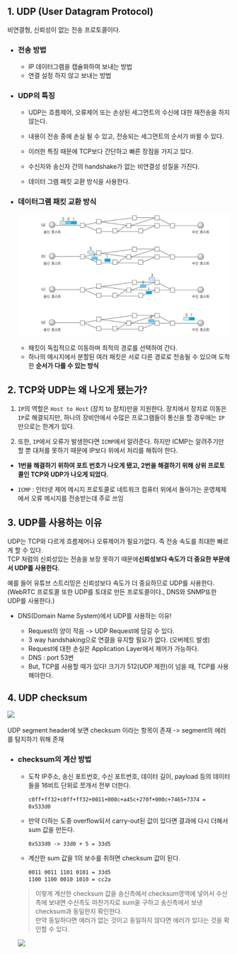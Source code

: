 ## 1. UDP (User Datagram Protocol)
비연결형, 신뢰성이 없는 전송 프로토콜이다.
* ### 전송 방법
    - IP 데이터그램을 캡슐화하여 보내는 방법
    - 연결 설정 하지 않고 보내는 방법

* ### UDP의 특징
    * UDP는 흐름제어, 오류제어 또는 손상된 세그먼트의 수신에 대한 재전송을 하지 않는다.

    * 내용이 전송 중에 손실 될 수 있고, 전송되는 세그먼트의 순서가 바뀔 수 있다.

    * 이러한 특징 때문에 TCP보다 간단하고 빠른 장점을 가지고 있다.

    * 수신자와 송신자 간의 handshake가 없는 비연결성 성질을 가진다.

    * 데이터 그램 패킷 교환 방식을 사용한다.

* ### 데이터그램 패킷 교환 방식
    ![Alt text](../Image/datagram.png)
    - 패킷이 독립적으로 이동하며 최적의 경로를 선택하여 간다.
    - 하나의 메시지에서 분할된 여러 패킷은 서로 다른 경로로 전송될 수 있으며 도착한 **순서가 다를 수 있는 방식**

## 2. TCP와 UDP는 왜 나오게 됐는가?

  1. `IP`의 역할은 `Host to Host` (장치 to 장치)만을 지원한다. 장치에서 장치로 이동은 `IP`로 해결되지만, 하나의 장비안에서 수많은 프로그램들이 통신을 할 경우에는 `IP`만으로는 한계가 있다.

  2. 또한, `IP`에서 오류가 발생한다면 `ICMP`에서 알려준다. 하지만 ICMP는 알려주기만 할 뿐 대처를 못하기 때문에 IP보다 위에서 처리를 해줘야 한다.

  - **1번을 해결하기 위하여 포트 번호가 나오게 됐고, 2번을 해결하기 위해 상위 프로토콜인 TCP와 UDP가 나오게 되었다.**

  * `ICMP` : 인터넷 제어 메시지 프로토콜로 네트워크 컴퓨터 위에서 돌아가는 운영체제에서 오류 메시지를 전송받는데 주로 쓰임

## 3. UDP를 사용하는 이유

UDP는 TCP와 다르게 흐름제어나 오류제어가 필요가없다. 즉 전송 속도를 최대한 빠르게 할 수 있다.  
TCP 처럼의 신뢰성있는 전송을 보장 못하기 때문에**신뢰성보다 속도가 더 중요한 부문에서 UDP를 사용한다.**

예를 들어 유튜브 스트리밍은 신뢰성보다 속도가 더 중요하므로 UDP를 사용한다.
(WebRTC 프로토콜 또한 UDP를 토대로 만든 프로토콜이다., DNS와 SNMP또한 UDP를 사용한다.)

- DNS(Domain Name System)에서 UDP를 사용하는 이유!

  - Request의 양이 작음 -> UDP Request에 담길 수 있다.
  - 3 way handshaking으로 연결을 유지할 필요가 없다. (오버헤드 발생)
  - Request에 대한 손실은 Application Layer에서 제어가 가능하다.
  - DNS : port 53번
  - But, TCP를 사용할 때가 있다! 크기가 512(UDP 제한)이 넘을 때, TCP를 사용해야한다.


## 4. UDP checksum
<img src="https://img1.daumcdn.net/thumb/R1280x0/?scode=mtistory2&fname=https%3A%2F%2Fblog.kakaocdn.net%2Fdn%2F3oJdT%2FbtrbljO4lET%2Fmq8qkOivmkGrL2jsLyMLeK%2Fimg.png"/>

UDP segment header에 보면 checksum 이라는 항목이 존재 -> segment의 에러를 탐지하기 위해 존재  

* ### checksum의 계산 방법
    - 도착 IP주소, 송신 포트번호, 수신 포트번호, 데이터 길이, payload 등의 데이터들을 16비트 단위로 쪼개서 전부 더한다.
        ```
        c0ff+ff32+c0ff+ff32+0011+000c+a45c+270f+000c+7465+7374 = 0x533d0
        ```

    - 만약 더하는 도중 overflow되서 carry-out된 값이 있다면 결과에 다시 더해서 sum 값을 만든다.
        ```
        0x533d0 -> 33d0 + 5 = 33d5
        ```

    - 계산한 sum 값을 1의 보수를 취하면 checksum 값이 된다.   
        ```
        0011 0011 1101 0101 = 33d5
        1100 1100 0010 1010 = cc2a
        ```
    
    > 이렇게 계산한 checksum 값을 송신측에서 checksum영역에 넣어서 수신측에 보내면 수신측도 마찬가지로 sum을 구하고 송신측에서 보낸 checksum과 동일한지 확인한다.   
    만약 동일하다면 에러가 없는 것이고 동일하지 않다면 에러가 있다는 것을 확인할 수 있다.  

    <img src="https://img1.daumcdn.net/thumb/R1280x0/?scode=mtistory2&fname=https%3A%2F%2Fblog.kakaocdn.net%2Fdn%2FNpwkc%2FbtrbgjovycK%2FIe9wi2QaFnrQ9xWbtFpVX0%2Fimg.png"/>

